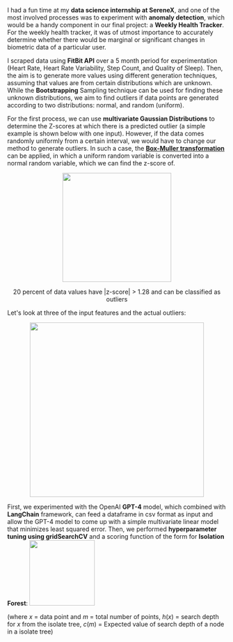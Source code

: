 I had a fun time at my **data science internship at SereneX**, and one of the most involved processes was to experiment with **anomaly detection**, which would be a handy component in our final project: a **Weekly Health Tracker**. For the weekly health tracker, it was of utmost importance to accurately determine whether there would be marginal or significant changes in biometric data of a particular user.

I scraped data using **FitBit API** over a 5 month period for experimentation (Heart Rate, Heart Rate Variability, Step Count, and Quality of Sleep). Then, the aim is to generate more values using different generation techniques, assuming that values are from certain distributions which are unknown. While the **Bootstrapping** Sampling technique can be used for finding these unknown distributions, we aim to find outliers if data points are generated according to two distributions: normal, and random (uniform).

For the first process, we can use **multivariate Gaussian Distributions** to determine the Z-scores at which there is a predicted outlier (a simple example is shown below with one input). However, if the data comes randomly uniformly from a certain interval, we would have to change our method to generate outliers. In such a case, the **[Box-Muller transformation](https://en.wikipedia.org/wiki/Box%E2%80%93Muller_transform)** can be applied, in which a uniform random variable is converted into a normal random variable, which we can find the z-score of.

<p align = "center"><img src = "https://github.com/yashjain12/SereneX-OutlierDetection/assets/20261791/acad545a-39d8-4397-9914-7dada2de1e6a" width = "250"/></p>
<p align = "center">20 percent of data values have |z-score| > 1.28 and can be classified as outliers</p>

Let's look at three of the input features and the actual outliers:
<p align = "center"><img src = "https://github.com/yashjain12/SereneX-OutlierDetection/assets/20261791/e9762bda-fe81-4190-b894-21092225f55a" width = "400"/></p>

First, we experimented with the OpenAI **GPT-4** model, which combined with **LangChain** framework, can feed a dataframe in csv format as input and allow the GPT-4 model to come up with a simple multivariate linear model that minimizes least squared error. Then, we performed **hyperparameter tuning using gridSearchCV** and a scoring function of the form for **Isolation Forest**: <img src = "https://github.com/yashjain12/SereneX-OutlierDetection/assets/20261791/429d3d0e-80b6-4ef7-b8fd-93ac51e82456" width = "150"/>

(where $x$ = data point and $m$ = total number of points, $h(x)$ = search depth for $x$ from the isolate tree, $c(m)$ = Expected value of search depth of a node in a isolate tree)

